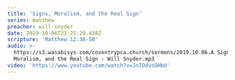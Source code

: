 ```yaml
---
title: 'Signs, Moralism, and the Real Sign'
series: matthew
preacher: will-snyder
date: 2019-10-06T23:21:20.438Z
scripture: 'Matthew 12:38-50'
audio: >-
  https://s3.wasabisys.com/coventrypca.church/sermons/2019.10.06.A Signs,
  Moralism, and the Real Sign - Will Snyder.mp3
video: 'https://www.youtube.com/watch?v=JnTOdvsQHbU'
---
```

